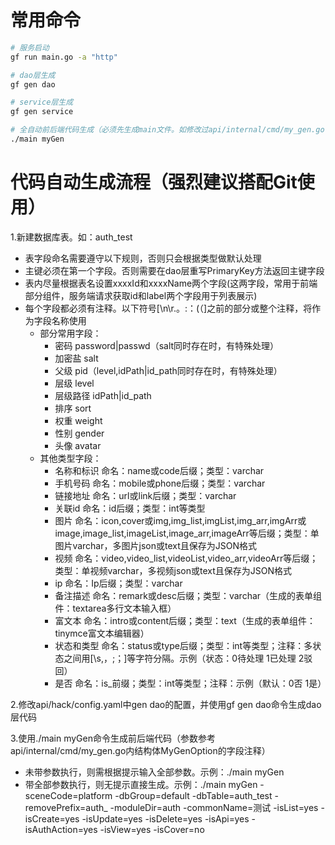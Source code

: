 # 常用命令

```bash
# 服务启动
gf run main.go -a "http"

# dao层生成
gf gen dao

# service层生成
gf gen service

# 全自动前后端代码生成（必须先生成main文件。如修改过api/internal/cmd/my_gen.go代码，则需重新生成）
./main myGen
```

# 代码自动生成流程（强烈建议搭配Git使用）

1.新建数据库表。如：auth_test
- 表字段命名需要遵守以下规则，否则只会根据类型做默认处理
- 主键必须在第一个字段。否则需要在dao层重写PrimaryKey方法返回主键字段
- 表内尽量根据表名设置xxxxId和xxxxName两个字段(这两字段，常用于前端部分组件，服务端请求获取id和label两个字段用于列表展示)
- 每个字段都必须有注释。以下符号[\n\r.。:：(（]之前的部分或整个注释，将作为字段名称使用
    - 部分常用字段：
        - 密码 		password|passwd（salt同时存在时，有特殊处理）
		- 加密盐 		salt
		- 父级		pid（level,idPath|id_path同时存在时，有特殊处理）
		- 层级		level
		- 层级路径	idPath|id_path
		- 排序		sort
		- 权重		weight
		- 性别		gender
		- 头像		avatar
    - 其他类型字段：
		- 名称和标识	命名：name或code后缀；类型：varchar
		- 手机号码	    命名：mobile或phone后缀；类型：varchar
		- 链接地址	    命名：url或link后缀；类型：varchar
		- 关联id		命名：id后缀；类型：int等类型
		- 图片		    命名：icon,cover或img,img_list,imgList,img_arr,imgArr或image,image_list,imageList,image_arr,imageArr等后缀；类型：单图片varchar，多图片json或text且保存为JSON格式
		- 视频		    命名：video,video_list,videoList,video_arr,videoArr等后缀；类型：单视频varchar，多视频json或text且保存为JSON格式
		- ip			命名：Ip后缀；类型：varchar
		- 备注描述	    命名：remark或desc后缀；类型：varchar（生成的表单组件：textarea多行文本输入框）
		- 富文本		命名：intro或content后缀；类型：text（生成的表单组件：tinymce富文本编辑器）
		- 状态和类型	命名：status或type后缀；类型：int等类型；注释：多状态之间用[\s,，;；]等字符分隔。示例（状态：0待处理 1已处理 2驳回）
		- 是否		    命名：is_前缀；类型：int等类型；注释：示例（默认：0否 1是）

2.修改api/hack/config.yaml中gen dao的配置，并使用gf gen dao命令生成dao层代码

3.使用./main myGen命令生成前后端代码（参数参考api/internal/cmd/my_gen.go内结构体MyGenOption的字段注释）
- 未带参数执行，则需根据提示输入全部参数。示例：./main myGen
- 带全部参数执行，则无提示直接生成。示例：./main myGen -sceneCode=platform -dbGroup=default -dbTable=auth_test -removePrefix=auth_ -moduleDir=auth -commonName=测试 -isList=yes -isCreate=yes -isUpdate=yes -isDelete=yes -isApi=yes -isAuthAction=yes -isView=yes -isCover=no
